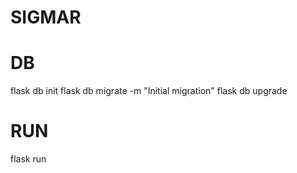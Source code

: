 # SIGMAR

# DB
flask db init
flask db migrate -m "Initial migration"
flask db upgrade

# RUN

flask run

